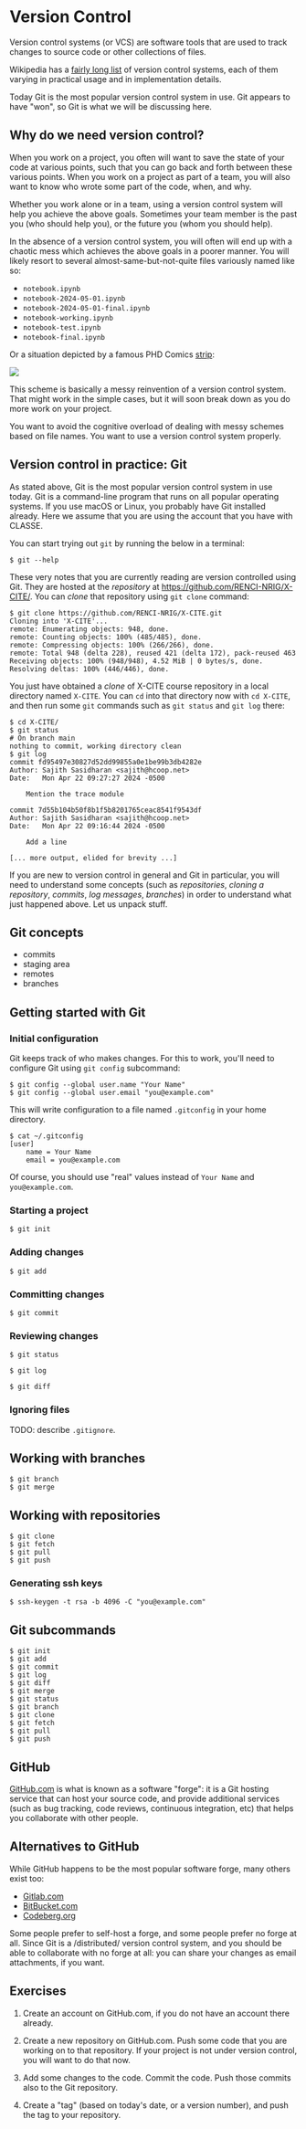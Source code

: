 # Version Control

Version control systems (or VCS) are software tools that are used to
track changes to source code or other collections of files.

Wikipedia has a [fairly long list][vcs-list] of version control
systems, each of them varying in practical usage and in implementation
details.

Today Git is the most popular version control system in use. Git
appears to have "won", so Git is what we will be discussing here.

[vcs-list]: https://en.wikipedia.org/wiki/List_of_version-control_software


## Why do we need version control?

When you work on a project, you often will want to save the state of
your code at various points, such that you can go back and forth
between these various points.  When you work on a project as part of a
team, you will also want to know who wrote some part of the code,
when, and why.

Whether you work alone or in a team, using a version control system
will help you achieve the above goals.  Sometimes your team member is
the past you (who should help you), or the future you (whom you should
help).

In the absence of a version control system, you will often will end up
with a chaotic mess which achieves the above goals in a poorer manner.
You will likely resort to several almost-same-but-not-quite files
variously named like so:

- `notebook.ipynb`
- `notebook-2024-05-01.ipynb`
- `notebook-2024-05-01-final.ipynb`
- `notebook-working.ipynb`
- `notebook-test.ipynb`
- `notebook-final.ipynb`

Or a situation depicted by a famous PHD Comics [strip][notfinal]:

[![](http://www.phdcomics.com/comics/archive/phd101212s.gif)][notfinal]

[notfinal]: https://phdcomics.com/comics/archive.php?comicid=1531

This scheme is basically a messy reinvention of a version control
system.  That might work in the simple cases, but it will soon break
down as you do more work on your project.

You want to avoid the cognitive overload of dealing with messy schemes
based on file names.  You want to use a version control system
properly.


## Version control in practice: Git

As stated above, Git is the most popular version control system in use
today.  Git is a command-line program that runs on all popular
operating systems.  If you use macOS or Linux, you probably have Git
installed already.  Here we assume that you are using the account that
you have with CLASSE.

You can start trying out `git` by running the below in a terminal:

```{.bash}
$ git --help
```

These very notes that you are currently reading are version controlled
using Git.  They are hosted at the _repository_ at
<https://github.com/RENCI-NRIG/X-CITE/>.  You can _clone_ that
repository using `git clone` command:

```{.bash}
$ git clone https://github.com/RENCI-NRIG/X-CITE.git
Cloning into 'X-CITE'...
remote: Enumerating objects: 948, done.
remote: Counting objects: 100% (485/485), done.
remote: Compressing objects: 100% (266/266), done.
remote: Total 948 (delta 228), reused 421 (delta 172), pack-reused 463
Receiving objects: 100% (948/948), 4.52 MiB | 0 bytes/s, done.
Resolving deltas: 100% (446/446), done.
```

You just have obtained a _clone_ of X-CITE course repository in a
local directory named `X-CITE`.  You can `cd` into that directory now
with `cd X-CITE`, and then run some `git` commands such as `git
status` and `git log` there:

```{.bash}
$ cd X-CITE/
$ git status 
# On branch main
nothing to commit, working directory clean
$ git log
commit fd95497e30827d52dd99855a0e1be99b3db4282e
Author: Sajith Sasidharan <sajith@hcoop.net>
Date:   Mon Apr 22 09:27:27 2024 -0500

    Mention the trace module

commit 7d55b104b50f8b1f5b8201765ceac8541f9543df
Author: Sajith Sasidharan <sajith@hcoop.net>
Date:   Mon Apr 22 09:16:44 2024 -0500

    Add a line

[... more output, elided for brevity ...]
```

If you are new to version control in general and Git in particular,
you will need to understand some concepts (such as _repositories_,
_cloning a repository_, _commits_, _log messages_, _branches_) in
order to understand what just happened above. Let us unpack stuff.


## Git concepts

<!-- TODO: elaborate -->

- commits
- staging area
- remotes
- branches

## Getting started with Git

<!-- TODO: elaborate -->

### Initial configuration

Git keeps track of who makes changes.  For this to work, you'll need
to configure Git using `git config` subcommand:

```{.bash}
$ git config --global user.name "Your Name"
$ git config --global user.email "you@example.com"
```

This will write configuration to a file named `.gitconfig` in your
home directory.

```{.bash}
$ cat ~/.gitconfig 
[user]
	name = Your Name
	email = you@example.com
```

Of course, you should use "real" values instead of `Your Name` and
`you@example.com`.  


### Starting a project

```{.bash}
$ git init
```

### Adding changes

```{.bash}
$ git add
```

### Committing changes

```{.bash}
$ git commit
```

### Reviewing changes

```{.bash}
$ git status
```

```{.bash}
$ git log
```

```{.bash}
$ git diff
```

### Ignoring files

TODO: describe `.gitignore`.

## Working with branches

```{.bash}
$ git branch
$ git merge
```

## Working with repositories

```{.bash}
$ git clone
$ git fetch
$ git pull
$ git push
```

### Generating ssh keys

```{.bash}
$ ssh-keygen -t rsa -b 4096 -C "you@example.com"
```

<!-- TODO: elaborate ssh public and private keys -->


## Git subcommands

<!-- TODO: elaborate -->

```{.bash}
$ git init
$ git add
$ git commit
$ git log
$ git diff
$ git merge
$ git status
$ git branch
$ git clone
$ git fetch
$ git pull
$ git push
```

## GitHub

[GitHub.com](https://github.com/) is what is known as a software
"forge": it is a Git hosting service that can host your source code,
and provide additional services (such as bug tracking, code reviews,
continuous integration, etc) that helps you collaborate with other
people.


## Alternatives to GitHub

While GitHub happens to be the most popular software forge, many
others exist too:

 - [Gitlab.com](https://gitlab.com)
 - [BitBucket.com](https://bitbucket.org/)
 - [Codeberg.org](https://codeberg.org/)

Some people prefer to self-host a forge, and some people prefer no
forge at all. Since Git is a /distributed/ version control system, and
you should be able to collaborate with no forge at all: you can share
your changes as email attachments, if you want.


## Exercises

1. Create an account on GitHub.com, if you do not have an account
  there already.

2. Create a new repository on GitHub.com.  Push some code that you are
  working on to that repository.  If your project is not under version
  control, you will want to do that now.
  
3. Add some changes to the code. Commit the code. Push those commits
  also to the Git repository.

4. Create a "tag" (based on today's date, or a version number), and
  push the tag to your repository.
  
